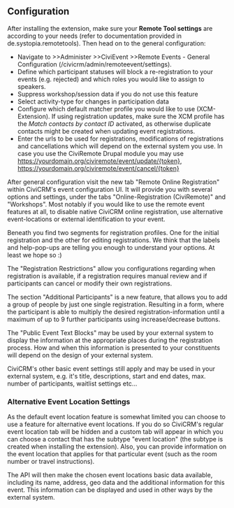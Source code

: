 ## Configuration

After installing the extension, make sure your **Remote Tool settings** are
according to your needs (refer to documentation provided in
de.systopia.remotetools). Then head on to the general configuration:

* Navigate to >>Administer >>CiviEvent >>Remote Events - General Configuration
  (/civicrm/admin/remoteevent/settings).
* Define which participant statuses will block a re-registration to your
  events (e.g. rejected) and which roles you would like to assign to speakers.
* Suppress workshop/session data if you do not use this feature
* Select activity-type for changes in participation data
* Configure which default matcher profile you would like to use (XCM-Extension).
  If using registration updates, make sure the XCM profile has the *Match
  contacts by contact ID* activated, as otherwise duplicate contacts might be
  created when updating event registrations.
* Enter the urls to be used for registrations, modifications of registrations
  and cancellations which will depend on the external system you use. In case
  you use the CiviRemote Drupal module you may
  use https://yourdomain.org/civiremote/event/update/{token},
  https://yourdomain.org/civiremote/event/cancel/{token}

After general configuration visit the new tab "Remote Online Registration"
within CiviCRM's event configuration UI. It will provide you with several
options and settings, under the tabs "Online-Registration (CiviRemote)" and 
"Workshops". Most notably if you would like to use the remote event features at 
all, to disable native CiviCRM online registration, use alternative 
event-locations or external identification to your event.

Beneath you find two segments for registration profiles. One for the initial 
registration and the other for editing registrations. We think that the labels 
and help-pop-ups are telling you enough to understand your options. At least we 
hope so :)

The "Registration Restrictions" allow you configurations regarding when
registration is available, if a registration requires manual review and if
participants can cancel or modify their own registrations.

The section "Additional Participants" is a new feature, that allows you to add a
 group of people by just one single registration. Resulting in a form, where the
participant is able to multiply the desired registration-information until a 
maximum of up to 9 further participants using increase/decrease buttons.

The "Public Event Text Blocks" may be used by your external system to display
the information at the appropriate places during the registration process. How
and when this information is presented to your constituents will depend on the
design of your external system.

CiviCRM's other basic event settings still apply and may be used in your
external system, e.g. it's title, descriptions, start and end dates, max. number
of participants, waitlist settings etc...

### Alternative Event Location Settings

As the default event location feature is somewhat limited you can choose to
use a feature for alternative event locations. If you do so CiviCRM's regular
event location tab will be hidden and a custom tab will appear in which you can
choose a contact that has the subtype "event location" (the subtype is created
when installing the extension). Also, you can provide information on the event
location that applies for that particular event (such as the room number or
travel instructions).

The API will then make the chosen event locations basic data available,
including its name, address, geo data and the additional information for this
event. This information can be displayed and used in other ways by the external
system.
